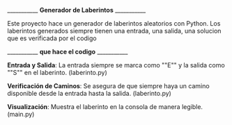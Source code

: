 ___________ __Generador de Laberintos__ ___________

Este proyecto hace un generador de laberintos aleatorios con Python. Los laberintos generados siempre tienen una entrada, una salida, una solucion que es verificada por el codigo
 
 
___________ __que hace el codigo__ ___________


__Entrada y Salida__: La entrada siempre se marca como ""E"" y la salida como ""S"" en el laberinto.    (laberinto.py)


__Verificación de Caminos__: Se asegura de que siempre haya un camino disponible desde la entrada hasta la salida.  (laberinto.py)


__Visualización__: Muestra el laberinto en la consola de manera legible. (main.py)



